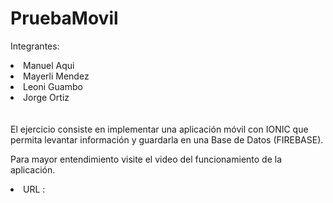 # PruebaMovil

Integrantes:
<li>Manuel Aqui</li> 
<li>Mayerli Mendez</li> 
<li>Leoni Guambo</li> 
<li>Jorge Ortiz</li> 
<br></br> 
El ejercicio consiste en implementar una aplicación móvil con IONIC que permita levantar información y guardarla en una Base de Datos (FIREBASE).

Para mayor entendimiento visite el video del funcionamiento de la aplicación.
<li>URL : </li> 

